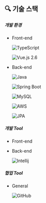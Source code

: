 ## 🔍 기술 스택

##### 개발 환경

- Front-end

  ![TypeScript](http://img.shields.io/badge/-TypeScript_4.1-3178C6?logo=TypeScript&logoColor=fff) 

  ![Vue.js 2.6](http://img.shields.io/badge/-Vue.js_2.6-47C08D?logo=vue.js&logoColor=fff) 

- Back-end

  ![Java](https://img.shields.io/badge/Java_11.0.1-ED8B00?logo=java&logoColor=white)  

  ![Spring Boot](https://img.shields.io/badge/Spring_Boot_2.4.4-6DB33F?&logo=spring&logoColor=white) 

  ![MySQL](https://img.shields.io/badge/MySQL_8.0.23-3A79A3?&logo=mysql&logoColor=white) 
  
  ![AWS](https://img.shields.io/badge/AWS-EC690E?&logo=amazon-aws&logoColor=white) 
  
  ![JPA](https://img.shields.io/badge/JPA-B4A981?&logo=hibernate&logoColor=white) 

##### 개발 Tool

- Front-end

- Back-end

  ![Intellij](https://img.shields.io/badge/Intellij_IDEA_2021.1-CD3F72?&logo=jetbrains&logoColor=white) 

##### 협업 Tool

- General

  ![GitHub](https://img.shields.io/badge/GitHub-777777?&logo=github&logoColor=white) 
